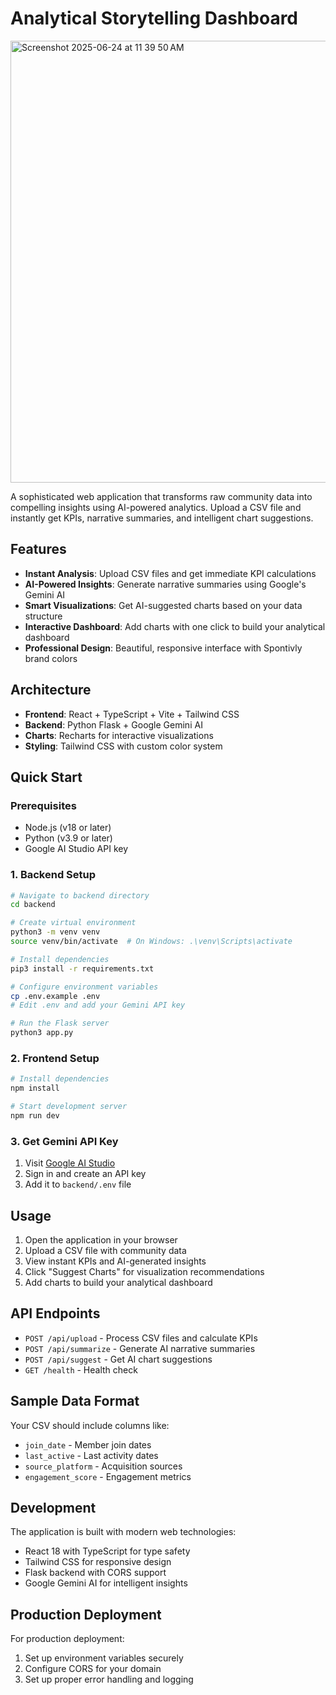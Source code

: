 # Analytical Storytelling Dashboard
<img width="707" alt="Screenshot 2025-06-24 at 11 39 50 AM" src="https://github.com/user-attachments/assets/68382bb8-629f-45de-b2f3-b060a4c1f8d4" />

A sophisticated web application that transforms raw community data into compelling insights using AI-powered analytics. Upload a CSV file and instantly get KPIs, narrative summaries, and intelligent chart suggestions.

## Features

- **Instant Analysis**: Upload CSV files and get immediate KPI calculations
- **AI-Powered Insights**: Generate narrative summaries using Google's Gemini AI
- **Smart Visualizations**: Get AI-suggested charts based on your data structure
- **Interactive Dashboard**: Add charts with one click to build your analytical dashboard
- **Professional Design**: Beautiful, responsive interface with Spontivly brand colors

## Architecture

- **Frontend**: React + TypeScript + Vite + Tailwind CSS
- **Backend**: Python Flask + Google Gemini AI
- **Charts**: Recharts for interactive visualizations
- **Styling**: Tailwind CSS with custom color system

## Quick Start

### Prerequisites
- Node.js (v18 or later)
- Python (v3.9 or later)
- Google AI Studio API key

### 1. Backend Setup

```bash
# Navigate to backend directory
cd backend

# Create virtual environment
python3 -m venv venv
source venv/bin/activate  # On Windows: .\venv\Scripts\activate

# Install dependencies
pip3 install -r requirements.txt

# Configure environment variables
cp .env.example .env
# Edit .env and add your Gemini API key

# Run the Flask server
python3 app.py
```

### 2. Frontend Setup

```bash
# Install dependencies
npm install

# Start development server
npm run dev
```

### 3. Get Gemini API Key

1. Visit [Google AI Studio](https://makersuite.google.com/app/apikey)
2. Sign in and create an API key
3. Add it to `backend/.env` file

## Usage

1. Open the application in your browser
2. Upload a CSV file with community data
3. View instant KPIs and AI-generated insights
4. Click "Suggest Charts" for visualization recommendations
5. Add charts to build your analytical dashboard

## API Endpoints

- `POST /api/upload` - Process CSV files and calculate KPIs
- `POST /api/summarize` - Generate AI narrative summaries
- `POST /api/suggest` - Get AI chart suggestions
- `GET /health` - Health check

## Sample Data Format

Your CSV should include columns like:
- `join_date` - Member join dates
- `last_active` - Last activity dates
- `source_platform` - Acquisition sources
- `engagement_score` - Engagement metrics

## Development

The application is built with modern web technologies:
- React 18 with TypeScript for type safety
- Tailwind CSS for responsive design
- Flask backend with CORS support
- Google Gemini AI for intelligent insights

## Production Deployment

For production deployment:
1. Set up environment variables securely
2. Configure CORS for your domain
3. Set up proper error handling and logging
